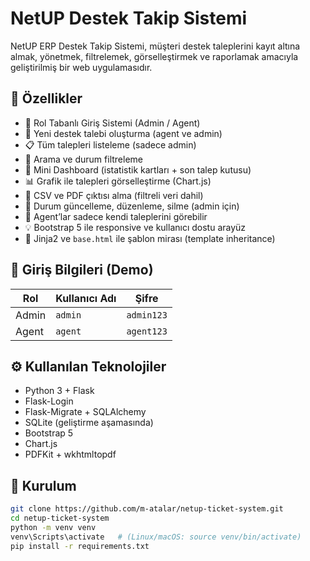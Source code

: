 # NetUP Destek Takip Sistemi

NetUP ERP Destek Takip Sistemi, müşteri destek taleplerini kayıt altına almak, yönetmek, filtrelemek, görselleştirmek ve raporlamak amacıyla geliştirilmiş bir web uygulamasıdır.

## 🚀 Özellikler

- 🔐 Rol Tabanlı Giriş Sistemi (Admin / Agent)
- 📝 Yeni destek talebi oluşturma (agent ve admin)
- 📋 Tüm talepleri listeleme (sadece admin)
- 🔎 Arama ve durum filtreleme
- 🧭 Mini Dashboard (istatistik kartları + son talep kutusu)
- 📊 Grafik ile talepleri görselleştirme (Chart.js)
- 📁 CSV ve PDF çıktısı alma (filtreli veri dahil)
- 🔁 Durum güncelleme, düzenleme, silme (admin için)
- 👤 Agent’lar sadece kendi taleplerini görebilir
- 💡 Bootstrap 5 ile responsive ve kullanıcı dostu arayüz
- 🧱 Jinja2 ve `base.html` ile şablon mirası (template inheritance)

## 👥 Giriş Bilgileri (Demo)

| Rol     | Kullanıcı Adı | Şifre     |
|---------|----------------|-----------|
| Admin   | `admin`        | `admin123`|
| Agent   | `agent`        | `agent123`|

## ⚙️ Kullanılan Teknolojiler

- Python 3 + Flask
- Flask-Login
- Flask-Migrate + SQLAlchemy
- SQLite (geliştirme aşamasında)
- Bootstrap 5
- Chart.js
- PDFKit + wkhtmltopdf

## 🧪 Kurulum

```bash
git clone https://github.com/m-atalar/netup-ticket-system.git
cd netup-ticket-system
python -m venv venv
venv\Scripts\activate   # (Linux/macOS: source venv/bin/activate)
pip install -r requirements.txt
